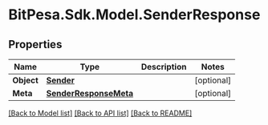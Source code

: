 # BitPesa.Sdk.Model.SenderResponse
## Properties

Name | Type | Description | Notes
------------ | ------------- | ------------- | -------------
**Object** | [**Sender**](Sender.md) |  | [optional] 
**Meta** | [**SenderResponseMeta**](SenderResponseMeta.md) |  | [optional] 

[[Back to Model list]](../README.md#documentation-for-models) [[Back to API list]](../README.md#documentation-for-api-endpoints) [[Back to README]](../README.md)

